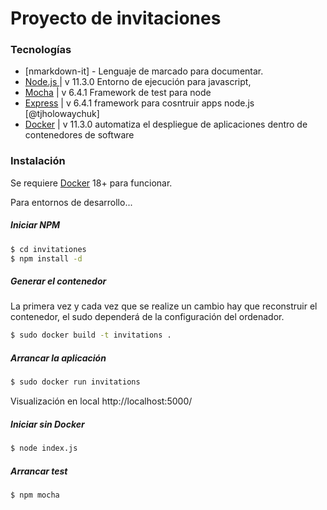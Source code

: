 # Proyecto de invitaciones

### Tecnologías

* [nmarkdown-it] - Lenguaje de marcado para documentar.
* [Node.js ](https://nodejs.org/es/) | v 11.3.0 Entorno de ejecución para javascript, 
* [Mocha](https://www.npmjs.com/package/mocha) | v 6.4.1 Framework de test para node
* [Express](https://www.npmjs.com/package/express) | v 6.4.1 framework para cosntruir apps node.js  [@tjholowaychuk]
* [Docker](https://www.docker.com/) | v 11.3.0 automatiza el despliegue de aplicaciones dentro de contenedores de software

### Instalación
Se requiere [Docker](https://www.docker.com/) 18+ para funcionar.

Para entornos de desarrollo...

##### Iniciar NPM
```sh
$ cd invitationes
$ npm install -d
```
##### Generar el contenedor
La primera vez y cada vez que se realize un cambio hay que reconstruir el contenedor, el sudo dependerá de la configuración del ordenador.

```sh
$ sudo docker build -t invitations .
```
##### Arrancar la aplicación
```sh
$ sudo docker run invitations
```

Visualización en local http://localhost:5000/

##### Iniciar sin Docker
```sh
$ node index.js
```

##### Arrancar test
```sh
$ npm mocha
```